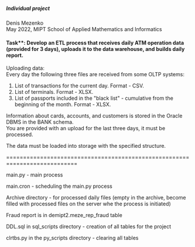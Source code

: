 ##### Individual project
Denis Mezenko  
May 2022, MIPT School of Applied Mathematics and Informatics  
  
#### Task**: Develop an ETL process that receives daily ATM operation data (provided for 3 days), uploads it to the data warehouse, and builds daily report.  
  
Uploading data:  
Every day the following three files are received from some OLTP systems:  
1. List of transactions for the current day. Format - CSV.  
2. List of terminals. Format - XLSX.  
3. List of passports included in the "black list" - cumulative from the beginning of the month. Format - XLSX.  

    
Information about cards, accounts, and customers is stored in the Oracle DBMS in the BANK schema.  
You are provided with an upload for the last three days, it must be processed.  

    
The data must be loaded into storage with the specified structure.  

===========================================================================  

main.py - main process  
  
main.cron - scheduling the main.py process  
  
Archive directory - for processed daily files (empty in the archive, become filled with processed files on the server whe the process is initiated)  
  
Fraud report is in demipt2.meze_rep_fraud table  
  
DDL.sql in sql_scripts directory - creation of all tables for the project   

clrtbs.py in the py_scripts directory - clearing all tables  

